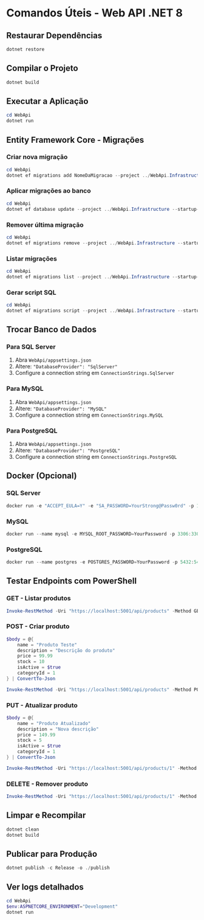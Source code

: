 # Comandos Úteis - Web API .NET 8

## Restaurar Dependências
```powershell
dotnet restore
```

## Compilar o Projeto
```powershell
dotnet build
```

## Executar a Aplicação
```powershell
cd WebApi
dotnet run
```

## Entity Framework Core - Migrações

### Criar nova migração
```powershell
cd WebApi
dotnet ef migrations add NomeDaMigracao --project ../WebApi.Infrastructure --startup-project .
```

### Aplicar migrações ao banco
```powershell
cd WebApi
dotnet ef database update --project ../WebApi.Infrastructure --startup-project .
```

### Remover última migração
```powershell
cd WebApi
dotnet ef migrations remove --project ../WebApi.Infrastructure --startup-project .
```

### Listar migrações
```powershell
cd WebApi
dotnet ef migrations list --project ../WebApi.Infrastructure --startup-project .
```

### Gerar script SQL
```powershell
cd WebApi
dotnet ef migrations script --project ../WebApi.Infrastructure --startup-project . --output migrations.sql
```

## Trocar Banco de Dados

### Para SQL Server
1. Abra `WebApi/appsettings.json`
2. Altere: `"DatabaseProvider": "SqlServer"`
3. Configure a connection string em `ConnectionStrings.SqlServer`

### Para MySQL
1. Abra `WebApi/appsettings.json`
2. Altere: `"DatabaseProvider": "MySQL"`
3. Configure a connection string em `ConnectionStrings.MySQL`

### Para PostgreSQL
1. Abra `WebApi/appsettings.json`
2. Altere: `"DatabaseProvider": "PostgreSQL"`
3. Configure a connection string em `ConnectionStrings.PostgreSQL`

## Docker (Opcional)

### SQL Server
```powershell
docker run -e "ACCEPT_EULA=Y" -e "SA_PASSWORD=YourStrong@Passw0rd" -p 1433:1433 --name sqlserver -d mcr.microsoft.com/mssql/server:2022-latest
```

### MySQL
```powershell
docker run --name mysql -e MYSQL_ROOT_PASSWORD=YourPassword -p 3306:3306 -d mysql:8.0
```

### PostgreSQL
```powershell
docker run --name postgres -e POSTGRES_PASSWORD=YourPassword -p 5432:5432 -d postgres:16
```

## Testar Endpoints com PowerShell

### GET - Listar produtos
```powershell
Invoke-RestMethod -Uri "https://localhost:5001/api/products" -Method GET
```

### POST - Criar produto
```powershell
$body = @{
    name = "Produto Teste"
    description = "Descrição do produto"
    price = 99.99
    stock = 10
    isActive = $true
    categoryId = 1
} | ConvertTo-Json

Invoke-RestMethod -Uri "https://localhost:5001/api/products" -Method POST -Body $body -ContentType "application/json"
```

### PUT - Atualizar produto
```powershell
$body = @{
    name = "Produto Atualizado"
    description = "Nova descrição"
    price = 149.99
    stock = 5
    isActive = $true
    categoryId = 1
} | ConvertTo-Json

Invoke-RestMethod -Uri "https://localhost:5001/api/products/1" -Method PUT -Body $body -ContentType "application/json"
```

### DELETE - Remover produto
```powershell
Invoke-RestMethod -Uri "https://localhost:5001/api/products/1" -Method DELETE
```

## Limpar e Recompilar
```powershell
dotnet clean
dotnet build
```

## Publicar para Produção
```powershell
dotnet publish -c Release -o ./publish
```

## Ver logs detalhados
```powershell
cd WebApi
$env:ASPNETCORE_ENVIRONMENT="Development"
dotnet run
```
